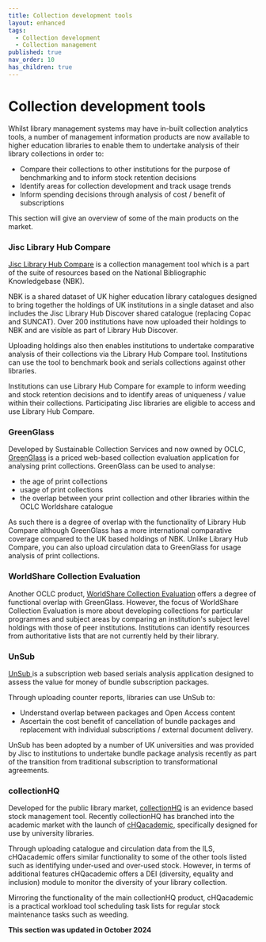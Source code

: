 ```yaml
---
title: Collection development tools
layout: enhanced
tags:
  - Collection development
  - Collection management
published: true
nav_order: 10
has_children: true
---
```

# Collection development tools

Whilst library management systems may have in-built collection analytics tools, a number of management information products are now available to higher education libraries to enable them to undertake analysis of their library collections in order to:

* Compare their collections to other institutions for the purpose of benchmarking and to inform stock retention decisions
* Identify areas for collection development and track usage trends
* Inform spending decisions through analysis of cost / benefit of subscriptions

This section will give an overview of some of the main products on the market.

### Jisc Library Hub Compare

[Jisc Library Hub Compare](https://www.jisc.ac.uk/library-hub-compare) is a collection management tool which is a part of the suite of resources based on the National Bibliographic Knowledgebase (NBK).

NBK is a shared dataset of UK higher education library catalogues designed to bring together the holdings of UK institutions in a single dataset and also includes the Jisc Library Hub Discover shared catalogue (replacing Copac and SUNCAT). Over 200 institutions have now uploaded their holdings to NBK and are visible as part of Library Hub Discover.

Uploading holdings also then enables institutions to undertake comparative analysis of their collections via the Library Hub Compare tool. Institutions can use the tool to benchmark book and serials collections against other libraries.

Institutions can use Library Hub Compare for example to inform weeding and stock retention decisions and to identify areas of uniqueness / value within their collections. Participating Jisc libraries are eligible to access and use Library Hub Compare.

### GreenGlass

Developed by Sustainable Collection Services and now owned by OCLC, [GreenGlass](https://www.oclc.org/en/greenglass.html) is a priced web-based collection evaluation application for analysing print collections. GreenGlass can be used to analyse:

* the age of print collections
* usage of print collections
* the overlap between your print collection and other libraries within the OCLC Worldshare catalogue

As such there is a degree of overlap with the functionality of Library Hub Compare although GreenGlass has a more international comparative coverage compared to the UK based holdings of NBK. Unlike Library Hub Compare, you can also upload circulation data to GreenGlass for usage analysis of print collections.

### WorldShare Collection Evaluation

Another OCLC product, [WorldShare Collection Evaluation](https://www.oclc.org/en/collection-evaluation.html) offers a degree of functional overlap with GreenGlass. However, the focus of WorldShare Collection Evaluation is more about developing collections for particular programmes and subject areas by comparing an institution's subject level holdings with those of peer institutions. Institutions can identify resources from authoritative lists that are not currently held by their library.[](https://www.oclc.org/en/collection-evaluation.html)

### UnSub

[UnSub ](https://unsub.org/)is a subscription web based serials analysis application designed to assess the value for money of bundle subscription packages.

Through uploading counter reports, libraries can use UnSub to:

* Understand overlap between packages and Open Access content
* Ascertain the cost benefit of cancellation of bundle packages and replacement with individual subscriptions / external document delivery.

UnSub has been adopted by a number of UK universities and was provided by Jisc to institutions to undertake bundle package analysis recently as part of the transition from traditional subscription to transformational agreements.

### collectionHQ

Developed for the public library market, [collectionHQ](https://www.collectionhq.com/) is an evidence based stock management tool. Recently collectionHQ has branched into the academic market with the launch of [cHQacademic,](https://www.collectionhq.com/chqacademic/) specifically designed for use by university libraries.

Through uploading catalogue and circulation data from the ILS, cHQacademic offers similar functionality to some of the other tools listed such as identifying under-used and over-used stock. However, in terms of additional features cHQacademic offers a DEI (diversity, equality and inclusion) module to monitor the diversity of your library collection.

Mirroring the functionality of the main collectionHQ product, cHQacademic is a practical workload tool scheduling task lists for regular stock maintenance tasks such as weeding.

**This section was updated in October 2024**
